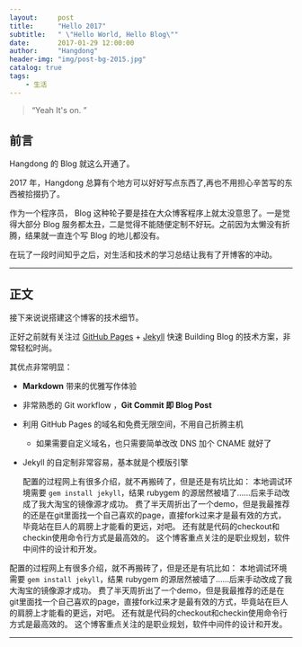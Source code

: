 ```yaml
---
layout:     post
title:      "Hello 2017"
subtitle:   " \"Hello World, Hello Blog\""
date:       2017-01-29 12:00:00
author:     "Hangdong"
header-img: "img/post-bg-2015.jpg"
catalog: true
tags:
    - 生活
---
```


> “Yeah It's on. ”


## 前言

Hangdong 的 Blog 就这么开通了。

2017 年，Hangdong 总算有个地方可以好好写点东西了,再也不用担心辛苦写的东西被拾掇扔了。

作为一个程序员， Blog 这种轮子要是挂在大众博客程序上就太没意思了。一是觉得大部分 Blog 服务都太丑，二是觉得不能随便定制不好玩。之前因为太懒没有折腾，结果就一直连个写 Blog 的地儿都没有。

在玩了一段时间知乎之后，对生活和技术的学习总结让我有了开博客的冲动。

---

## 正文

接下来说说搭建这个博客的技术细节。  

正好之前就有关注过 [GitHub Pages](https://pages.github.com/) + [Jekyll](http://jekyllrb.com/) 快速 Building Blog 的技术方案，非常轻松时尚。

其优点非常明显：

* **Markdown** 带来的优雅写作体验
* 非常熟悉的 Git workflow ，**Git Commit 即 Blog Post**
* 利用 GitHub Pages 的域名和免费无限空间，不用自己折腾主机
	* 如果需要自定义域名，也只需要简单改改 DNS 加个 CNAME 就好了 
* Jekyll 的自定制非常容易，基本就是个模版引擎

    配置的过程网上有很多介绍，就不再搬砖了，但是还是有坑比如：
本地调试环境需要 `gem install jekyll`，结果 rubygem 的源居然被墙了……后来手动改成了我大淘宝的镜像源才成功。
费了半天周折出了一个demo，但是我最推荐的还是在git里面找一个自己喜欢的page，直接fork过来才是最有效的方式，毕竟站在巨人的肩膀上才能看的更远，对吧。
    还有就是代码的checkout和checkin使用命令行方式是最高效的。
    这个博客重点关注的是职业规划，软件中间件的设计和开发。

配置的过程网上有很多介绍，就不再搬砖了，但是还是有坑比如：
本地调试环境需要 `gem install jekyll`，结果 rubygem 的源居然被墙了……后来手动改成了我大淘宝的镜像源才成功。
费了半天周折出了一个demo，但是我最推荐的还是在git里面找一个自己喜欢的page，直接fork过来才是最有效的方式，毕竟站在巨人的肩膀上才能看的更远，对吧。
还有就是代码的checkout和checkin使用命令行方式是最高效的。
这个博客重点关注的是职业规划，软件中间件的设计和开发。

---


